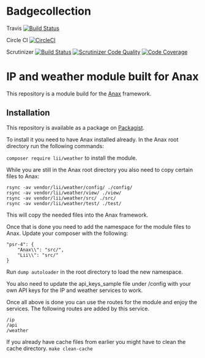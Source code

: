 # Badgecollection

Travis
[![Build Status](https://travis-ci.org/slistrom/bth-ram-module.svg?branch=main)](https://travis-ci.org/slistrom/bth-ram-module)

Circle CI
[![CircleCI](https://circleci.com/gh/slistrom/bth-ram-module.svg?style=svg)](https://circleci.com/gh/slistrom/bth-ram-module)

Scrutinizer
[![Build Status](https://scrutinizer-ci.com/g/slistrom/bth-ram-module/badges/build.png?b=main)](https://scrutinizer-ci.com/g/slistrom/bth-ram-module/build-status/main)
[![Scrutinizer Code Quality](https://scrutinizer-ci.com/g/slistrom/bth-ram-module/badges/quality-score.png?b=main)](https://scrutinizer-ci.com/g/slistrom/bth-ram-module/?branch=main)
[![Code Coverage](https://scrutinizer-ci.com/g/slistrom/bth-ram-module/badges/coverage.png?b=main)](https://scrutinizer-ci.com/g/slistrom/bth-ram-module/?branch=main)

# IP and weather module built for Anax

This repository is a module build for the [Anax](https://github.com/canax) framework.
 
## Installation

This repository is available as a package on [Packagist](https://packagist.org/packages/lii/weather).

To install it you need to have Anax installed already. In the Anax root directory run the following commands:

```composer require lii/weather``` to install the module.

While you are still in the Anax root directory you also need to copy certain files to Anax:
```
rsync -av vendor/lii/weather/config/ ./config/
rsync -av vendor/lii/weather/view/ ./view/
rsync -av vendor/lii/weather/src/ ./src/
rsync -av vendor/lii/weather/test/ ./test/
```

This will copy the needed files into the Anax framework.

Once that is done you need to add the namespace for the module files to Anax. Update your composer with the following:
```
"psr-4": {
    "Anax\\": "src/",
    "Lii\\": "src/"
}
```

Run `dump autoloader` in the root directory to load the new namespace.

You also need to update the api_keys_sample file under /config with your own API keys for the IP and weather services to work.

Once all above is done you can use the routes for the module and enjoy the services. The following routes are added by this service.

```
/ip
/api
/weather
```

If you already have cache files from earlier you might have to clean the cache directory.
```make clean-cache```
 